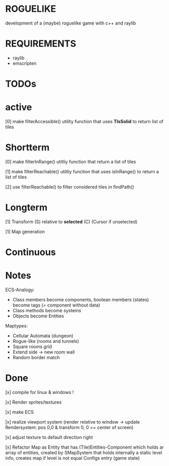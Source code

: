 # ROGUELIKE
development of a (maybe) roguelike game with c++ and raylib

# REQUIREMENTS
- raylib
- emscripten

# TODOs
# active
[0] make filterAccessible() utility function that uses **TIsSolid** to return list of tiles


# Shortterm
[0] make filterInRange() utitliy function that return a list of tiles

[1] make filterReachable() utitliy function that uses isInRange() to return a list of tiles

[2] use filterReachable() to filter considered tiles in findPath()



# Longterm 
[1] Transform (S) relative to **selected** (C) (Cursor if unselected)

[1] Map generation

# Continuous


# Notes
ECS-Analogy:
- Class members become components, boolean members (states) become tags (= component without data)
- Class methods become systems
- Objects become Entities

Maptypes:
- Cellular Automata (dungeon)
- Rogue-like (rooms and tunnels)
- Square rooms grid
- Extend side -> new room wall
- Random border match



# Done
[x] compile for linux & windows !

[x] Render sprites/textures

[x] make ECS

[x] realize viewport system (render relative to window -> update Rendersystem: pos 0,0 & transform 0, 0 == center of screen)

[x] adjust texture to default direction right

[x] Refactor Map as Entity that has (Tile)Entities-Component which holds ar array of entities, created by SMapSystem that holds internally a static level info, creates map if level is not equal Configs entry (game state)